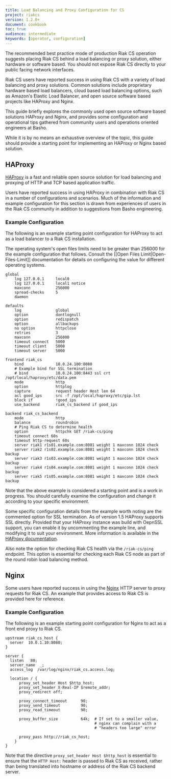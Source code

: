 ```yaml
---
title: Load Balancing and Proxy Configuration for CS
project: riakcs
version: 1.2.0+
document: cookbook
toc: true
audience: intermediate
keywords: [operator, configuration]
---
```


The recommended best practice mode of production Riak CS operation suggests
placing Riak CS behind a load balancing or proxy solution, either hardware or
software based. You should not expose Riak CS directly to your public facing
network interfaces.

Riak CS users have reported success in using Riak CS with a variety of load
balancing and proxy solutions. Common solutions include proprietary hardware
based load balancers, cloud based load balancing options, such as Amazon's
Elastic Load Balancer, and open source software based projects like HAProxy
and Nginx.

This guide briefly explores the commonly used open source software based
solutions HAProxy and Nginx, and provides some configuration and operational
tips gathered from community users and operations oriented engineers at Basho.

While it is by no means an exhaustive overview of the topic, this guide should
provide a starting point for implementing an HAProxy or Nginx based solution.

## HAProxy

[HAProxy](http://haproxy.1wt.eu/) is a fast and reliable open source solution
for load balancing and proxying of HTTP and TCP based application traffic.

Users have reported success in using HAProxy in combination with Riak CS in a
number of configurations and scenarios. Much of the information and example
configuration for this section is drawn from experiences of users in the
Riak CS community in addition to suggestions from Basho engineering.

### Example Configuration

The following is an example starting point configuration for HAProxy to act
as a load balancer to a Riak CS installation.

<div class="info">The operating system's open files limits need to be
  greater than 256000 for the example configuration that follows. Consult
  the [[Open Files Limit|Open-Files-Limit]] documentation for details on
  configuring the value for different operating systems.</div>
  
```
global
    log 127.0.0.1     local0
    log 127.0.0.1     local1 notice
    maxconn           256000
    spread-checks     5
    daemon

defaults
    log               global
    option            dontlognull
    option            redispatch
    option            allbackups
    no option         httpclose
    retries           3
    maxconn           256000
    timeout connect   5000 
    timeout client    5000 
    timeout server    5000
 
frontend riak_cs
    bind              10.0.24.100:8080
    # Example bind for SSL termination
    # bind            10.0.24.100:8443 ssl crt /opt/local/haproxy/etc/data.pem
    mode              http
    option            httplog
    capture           request header Host len 64
    acl good_ips      src -f /opt/local/haproxy/etc/gip.lst
    block if          !good_ips
    use_backend       riak_cs_backend if good_ips

backend riak_cs_backend
    mode              http
    balance           roundrobin
    # Ping Riak CS to determine health
    option            httpchk GET /riak-cs/ping 
    timeout connect 60s
    timeout http-request 60s
    server riak1 r1s01.example.com:8081 weight 1 maxconn 1024 check
    server riak2 r1s02.example.com:8081 weight 1 maxconn 1024 check backup
    server riak3 r1s03.example.com:8081 weight 1 maxconn 1024 check backup
    server riak4 r1s04.example.com:8081 weight 1 maxconn 1024 check backup
    server riak5 r1s05.example.com:8081 weight 1 maxconn 1024 check backup
```

Note that the above example is considered a starting point and is a work in progress. You should carefully examine the configuration and change it
according to your specific environment.

Some specific configuration details from the example worth noting are the
commented option for SSL termination. As of version 1.5 HAProxy supports
SSL directly. Provided that your HAProxy instance was build with OepnSSL
support, you can enable it by uncommenting the example line, and modifying it
to suit your environment. More information is available in the
[HAProxy documentation](http://cbonte.github.io/haproxy-dconv/configuration-1.5.html#5-ssl).

Also note the option for checking Riak CS health via the `/riak-cs/ping`
endpoint. This option is essential for checking each Riak CS node as part of
the round robin load balancing method.

## Nginx

Some users have reported success in using the [Nginx](http://nginx.org/) HTTP
server to proxy requests for Riak CS. An example that provides access to
Riak CS is provided here for reference.

### Example Configuration

The following is an example starting point configuration for Nginx to act as a front end proxy to Riak CS.

```
upstream riak_cs_host {
  server  10.0.1.10:8080;
}

server {
  listen   80;
  server_name  _;
  access_log  /var/log/nginx/riak_cs.access.log;

  location / {
      proxy_set_header Host $http_host;
      proxy_set_header X-Real-IP $remote_addr;
      proxy_redirect off;

      proxy_connect_timeout      90;
      proxy_send_timeout         90;
      proxy_read_timeout         90;

      proxy_buffer_size          64k;  # If set to a smaller value,
                                       # nginx can complain with a
                                       # "headers too large" error
      
      proxy_pass http://riak_cs_host;
    }
}
```

Note that the directive `proxy_set_header Host $http_host` is essential to
ensure that the `HTTP Host:` header is passed to Riak CS as received, rather
than being translated into hostname or address of the Riak CS backend server.
